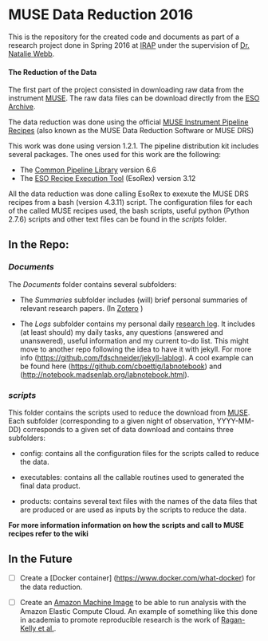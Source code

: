 # MUSE Data Reduction 2016

This is the repository for the created code and documents as part of a research project done in Spring 2016 at [IRAP](http://www.irap.omp.eu/en) under the supervision of [Dr. Natalie Webb](http://userpages.irap.omp.eu/~nwebb/).

####  The Reduction of the Data

The first part of the project consisted in downloading raw data from the instrument [MUSE](https://www.eso.org/sci/facilities/develop/instruments/muse.html). The raw data files can be download directly from the [ESO Archive](http://archive.eso.org/cms/eso-data.html).  

The data reduction was done using the official [MUSE Instrument Pipeline Recipes]((https://www.eso.org/sci/software/pipelines/muse/muse-pipe-recipes.html). ) (also known as the MUSE Data Reduction Software or MUSE DRS)

This work was done using version 1.2.1. The pipeline distribution kit includes several packages. The ones used for this work are the following:

-  The [Common Pipeline Library](http://www.eso.org/sci/software/cpl/download.html) version 6.6
-  The [ESO Recipe Execution Tool](http://www.eso.org/sci/software/cpl/esorex.html) (EsoRex) version 3.12 

All the data reduction was done calling EsoRex to exexute the MUSE DRS recipes from a bash (version 4.3.11) script.  The configuration files for each of the called MUSE recipes used, the bash scripts, useful python (Python 2.7.6) scripts and other text files can be found in the *scripts* folder. 

## In the Repo:

### *Documents*

The *Documents* folder contains several subfolders:

- The *Summaries* subfolder includes (will) brief personal summaries of relevant research papers. (In [Zotero](https://www.zotero.org/manuelmarcano22/items/collectionKey/ABUIC59V) )

- The *Logs* subfolder contains my personal daily [research log](Documents/Logs/WorkLog/worklog.md).  It includes (at least should)  my daily tasks, any questions (answered and unanswered), useful information and my current to-do list. This might move to another repo following the idea to have it with jekyll. For more info (https://github.com/fdschneider/jekyll-lablog). A cool example can be found here (https://github.com/cboettig/labnotebook) and (http://notebook.madsenlab.org/labnotebook.html). 

### *scripts*

This folder contains the scripts used to reduce the download from [MUSE](https://www.eso.org/sci/facilities/develop/instruments/muse.html). Each subfolder (corresponding to a given night of observation, YYYY-MM-DD) corresponds to a given set of data download and contains three subfolders:

-  config: contains all the configuration files for the scripts called to reduce the data.

-  executables: contains all the callable routines used to generated the final data product.

-  products:  contains several text files with the names of the data files that are produced or are used as inputs by the scripts to reduce the data. 

**For more information information on how the scripts and call to MUSE recipes refer to the wiki**

## In the Future

- [ ] Create a [Docker container] (https://www.docker.com/what-docker) for the data reduction.
- [ ] Create an [Amazon Machine Image](http://docs.aws.amazon.com/AWSEC2/latest/UserGuide/AMIs.html) to be able to run analysis with the Amazon Elastic Compute Cloud. An example of something like this done in academia to promote reproducible research is the work of [Ragan-Kelly et al.][@cloudbio].


[@cloudbio]: http://www.ncbi.nlm.nih.gov/pmc/articles/PMC3578576/ "Ragan-Kelley B, Walters WA, McDonald D, Riley J, Granger BE, Gonzalez A, et al. Collaborative cloud-enabled tools allow rapid, reproducible biological insights. ISME J [Internet]. 2013 Mar [cited 2016 Feb 26];7(3):461–4. Available from: http://www.ncbi.nlm.nih.gov/pmc/articles/PMC3578576/"
